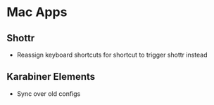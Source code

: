 # Mac Apps

## Shottr
- Reassign keyboard shortcuts for shortcut to trigger shottr instead

## Karabiner Elements
- Sync over old configs

